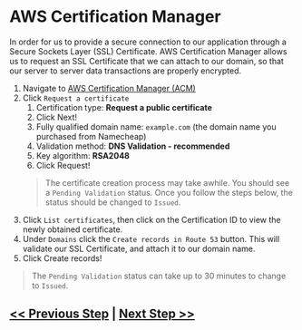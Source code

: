 # AWS Certification Manager
In order for us to provide a secure connection to our application through a Secure Sockets Layer (SSL) Certificate. AWS Certification Manager allows us to request an SSL Certificate that we can attach to our domain, so that our server to server data transactions are properly encrypted.

1. Navigate to <a href="https://us-east-2.console.aws.amazon.com/acm/home?region=us-east-2#/welcome" target="_blank">AWS Certification Manager (ACM)</a>
2. Click `Request a certificate`
    1. Certification type: **Request a public certificate**
    2. Click Next!
    3. Fully qualified domain name: `example.com` (the domain name you purchased from Namecheap)
    4. Validation method: **DNS Validation - recommended**
    5. Key algorithm: **RSA2048**
    6. Click Request!
    > The certificate creation process may take awhile. You should see a `Pending Validation` status. Once you follow the steps below, the status should be changed to `Issued`.
3. Click `List certificates`, then click on the Certification ID to view the newly obtained certificate.
4. Under `Domains` click the `Create records in Route 53` button. This will validate our SSL Certificate, and attach it to our domain name.
5. Click Create records!
> The `Pending Validation` status can take up to 30 minutes to change to `Issued`.

## [<< Previous Step](2.dns.md) | [Next Step >>](4.elastic-beanstalk.md)